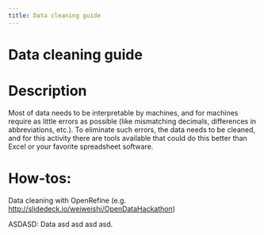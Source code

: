 ```yaml
---
title: Data cleaning guide
---
```


Data cleaning guide
=====

# Description
Most of data needs to be interpretable by machines, and for machines require as little errors as possible (like mismatching decimals, differences in abbreviations, etc.). To eliminate such errors, the data needs to be cleaned, and for this activity there are tools available that could do this better than Excel or your favorite spreadsheet software. 

# How-tos: 
Data cleaning with OpenRefine
(e.g. http://slidedeck.io/weiweishi/OpenDataHackathon)

ASDASD: Data asd asd asd asd.



